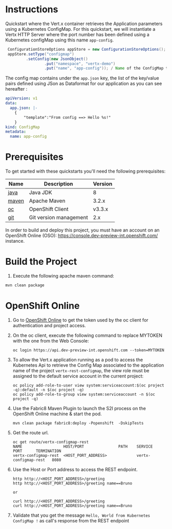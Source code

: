 # Instructions

Quickstart where the Vert.x container retrieves the Application parameters using a Kubernetes ConfigMap. 
For this quickstart, we will instantiate a Vertx HTTP Server where the port number has been defined using a Kubernetes configMap using this name `app-config`. 

```java
 ConfigurationStoreOptions appStore = new ConfigurationStoreOptions();
 appStore.setType("configmap")
         .setConfig(new JsonObject()
                 .put("namespace", "vertx-demo")
                 .put("name", "app-config")); / Name of the ConfigMap to be fetched 

```

The config map contains under the `app.json` key, the list of the key/value pairs defined 
using JSon as Dataformat for our application as you can see hereafter :

```yml
apiVersion: v1
data:
  app.json: |-
    {
        "template":"From config ==> Hello %s!"
    }
kind: ConfigMap
metadata:
  name: app-config
```

# Prerequisites

To get started with these quickstarts you'll need the following prerequisites:

Name | Description | Version
--- | --- | ---
[java][1] | Java JDK | 8
[maven][2] | Apache Maven | 3.2.x 
[oc][3] | OpenShift Client | v3.3.x
[git][4] | Git version management | 2.x 

[1]: http://www.oracle.com/technetwork/java/javase/downloads/
[2]: https://maven.apache.org/download.cgi?Preferred=ftp://mirror.reverse.net/pub/apache/
[3]: https://docs.openshift.com/enterprise/3.2/cli_reference/get_started_cli.html
[4]: https://git-scm.com/book/en/v2/Getting-Started-Installing-Git

In order to build and deploy this project, you must have an account on an OpenShift Online (OSO): https://console.dev-preview-int.openshift.com/ instance.


# Build the Project

1. Execute the following apache maven command:

```bash
mvn clean package
```

# OpenShift Online

1. Go to [OpenShift Online](https://console.dev-preview-int.openshift.com/console/command-line) to get the token used by the oc client for authentication and project access. 

1. On the oc client, execute the following command to replace MYTOKEN with the one from the Web Console:

    ```
    oc login https://api.dev-preview-int.openshift.com --token=MYTOKEN
    ```
1. To allow the Vert.x application running as a pod to access the Kubernetes Api to retrieve the Config Map associated to the application name of the project `vertx-rest-configmap`, 
   the view role must be assigned to the default service account in the current project:

    ```
    oc policy add-role-to-user view system:serviceaccount:$(oc project -q):default -n $(oc project -q)
    oc policy add-role-to-group view system:serviceaccount -n $(oc project -q)
    ```    
1. Use the Fabric8 Maven Plugin to launch the S2I process on the OpenShift Online machine & start the pod.

    ```
    mvn clean package fabric8:deploy -Popenshift  -DskipTests
    ```
    
1. Get the route url.

    ```
    oc get route/vertx-configmap-rest
    NAME                  HOST/PORT               PATH    SERVICE                PORT      TERMINATION  
    vertx-configmap-rest  <HOST_PORT_ADDRESS>             vertx-configmap-rest   8080
    ```

1. Use the Host or Port address to access the REST endpoint.
    ```
    http http://<HOST_PORT_ADDRESS>/greeting
    http http://<HOST_PORT_ADDRESS>/greeting name==Bruno

    or 

    curl http://<HOST_PORT_ADDRESS>/greeting
    curl http://<HOST_PORT_ADDRESS>/greeting name==Bruno
    ```
1. Validate that you get the message `Hello, World from Kubernetes ConfigMap !` as call's response from the REST endpoint